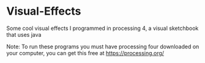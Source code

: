 # Visual-Effects
Some cool visual effects I programmed in processing 4, a visual sketchbook that uses java

Note: To run these programs you must have processing four downloaded on your computer, you can get this free at https://processing.org/
